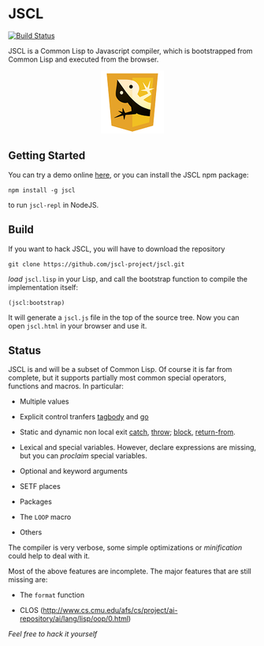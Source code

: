 # JSCL 

[![Build Status](https://travis-ci.org/jscl-project/jscl.svg?branch=master)](https://travis-ci.org/jscl-project/jscl)

JSCL is a Common Lisp to Javascript compiler, which is bootstrapped
from Common Lisp and executed from the browser.

<p align="center">
  <a href="https://jscl-project.github.io/">
    <img src="logo/logo-128.png" alt="JSCL" title="JSCL" height="128" />
  </a>
</p>


## Getting Started

You can try a demo online [here](https://jscl-project.github.io/), or
you can install the JSCL npm package:

    npm install -g jscl
    
to run `jscl-repl` in NodeJS.


## Build

If you want to hack JSCL, you will have to download the repository

    git clone https://github.com/jscl-project/jscl.git

*load* `jscl.lisp` in your Lisp, and call the bootstrap function to
compile the implementation itself:

    (jscl:bootstrap)

It will generate a `jscl.js` file in the top of the source tree. Now
you can open `jscl.html` in your browser and use it.


## Status

JSCL is and will be a subset of Common Lisp. Of course it is far from
complete, but it supports partially most common special operators,
functions and macros. In particular:

- Multiple values

- Explicit control tranfers
  [tagbody](http://www.lispworks.com/documentation/HyperSpec/Body/s_tagbod.htm)
  and [go](http://www.lispworks.com/documentation/HyperSpec/Body/s_go.htm)

- Static and dynamic non local exit [catch](http://www.lispworks.com/documentation/HyperSpec/Body/s_catch.htm), 
  [throw](http://www.lispworks.com/documentation/HyperSpec/Body/s_throw.htm); 
  [block](http://www.lispworks.com/documentation/HyperSpec/Body/s_block.htm),
  [return-from](http://www.lispworks.com/documentation/HyperSpec/Body/s_ret_fr.htm).

- Lexical and special variables. However, declare expressions are
  missing, but you can *proclaim* special variables.

- Optional and keyword arguments

- SETF places

- Packages

- The `LOOP` macro

- Others

The compiler is very verbose, some simple optimizations or
*minification* could help to deal with it.

Most of the above features are incomplete. The major features that are still missing are:

- The `format` function

- CLOS 
  (http://www.cs.cmu.edu/afs/cs/project/ai-repository/ai/lang/lisp/oop/0.html)


*Feel free to hack it yourself*
